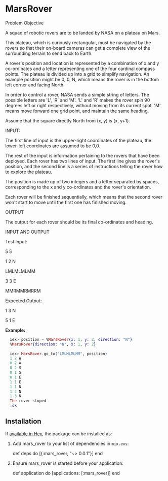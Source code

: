 # MarsRover

Problem Objective

A squad of robotic rovers are to be landed by NASA on a plateau on Mars.

This plateau, which is curiously rectangular, must be navigated by the rovers so that their on-board cameras can get a complete view of the surrounding terrain to send back to Earth.

A rover's position and location is represented by a combination of x and y co-ordinates and a letter representing one of the four cardinal compass points. The plateau is divided up into a grid to simplify navigation. An example position might be 0, 0, N, which means the rover is in the bottom left corner and facing North.

In order to control a rover, NASA sends a simple string of letters. The possible letters are 'L', 'R' and 'M'. 'L' and 'R' makes the rover spin 90 degrees left or right respectively, without moving from its current spot. 'M' means move forward one grid point, and maintain the same heading.

Assume that the square directly North from (x, y) is (x, y+1).

INPUT:

The first line of input is the upper-right coordinates of the plateau, the lower-left coordinates are assumed to be 0,0.

The rest of the input is information pertaining to the rovers that have been deployed. Each rover has two lines of input. The first line gives the rover's position, and the second line is a series of instructions telling the rover how to explore the plateau.

The position is made up of two integers and a letter separated by spaces, corresponding to the x and y co-ordinates and the rover's orientation.

Each rover will be finished sequentially, which means that the second rover won't start to move until the first one has finished moving.

OUTPUT

The output for each rover should be its final co-ordinates and heading.

INPUT AND OUTPUT

Test Input:

5 5

1 2 N

LMLMLMLMM

3 3 E

MMRMMRMRRM

Expected Output:

1 3 N

5 1 E


**Example:**

```elixir
  iex> position = %MarsRover{x: 1, y: 2, direction: "N"}
  %MarsRover{direction: "N", x: 1, y: 2}
  
  iex> MarsRover.go_to("LMLMLMLMM", position)
  1 2 W
  0 2 W
  0 2 S
  0 1 S
  0 1 E
  1 1 E
  1 1 N
  1 2 N
  1 3 N
  The rover stoped
  :ok
```

## Installation

If [available in Hex](https://hex.pm/docs/publish), the package can be installed as:

  1. Add mars_rover to your list of dependencies in `mix.exs`:

        def deps do
          [{:mars_rover, "~> 0.0.1"}]
        end

  2. Ensure mars_rover is started before your application:

        def application do
          [applications: [:mars_rover]]
        end

